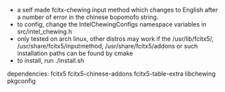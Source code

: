 - a self made fcitx-chewing input method which changes to English after a number of error in the chinese bopomofo string.
- to config, change the IntelChewingConfigs namespace variables in src/intel_chewing.h
- only tested on arch linux, other distros may work if the /usr/lib/fcitx5/, /usr/share/fcitx5/inputmethod, /usr/share/fcitx5/addons or such installation paths can be found by cmake
- to install, run ./install.sh

dependencies:
fcitx5
fcitx5-chinese-addons
fcitx5-table-extra
libchewing
pkgconfig
